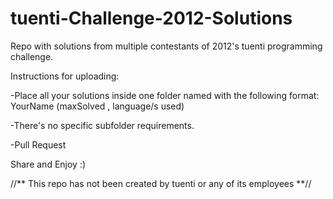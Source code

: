 tuenti-Challenge-2012-Solutions
===============================

Repo with solutions from multiple contestants of 2012&#39;s tuenti programming challenge.


Instructions for uploading:

  -Place all your solutions inside one folder named with the following format:  YourName (maxSolved , language/s used)
       
  -There&#39;s no specific subfolder requirements.
  
  -Pull Request
  
Share and Enjoy :)



//** This repo has not been created by tuenti or any of its employees **//